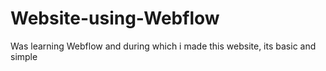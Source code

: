 # Website-using-Webflow
Was learning Webflow and during which i made this website, its basic and simple
